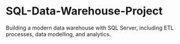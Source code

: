 # SQL-Data-Warehouse-Project
Building a modern data warehouse with SQL Server, including ETL processes, data modelling, and analytics.
